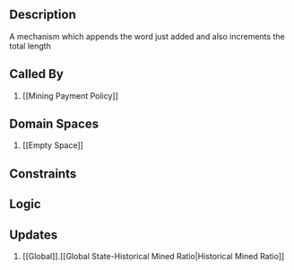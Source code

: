 ## Description

A mechanism which appends the word just added and also increments the total length
## Called By
1. [[Mining Payment Policy]]
## Domain Spaces
1. [[Empty Space]]
## Constraints
## Logic


## Updates

1. [[Global]].[[Global State-Historical Mined Ratio|Historical Mined Ratio]]
